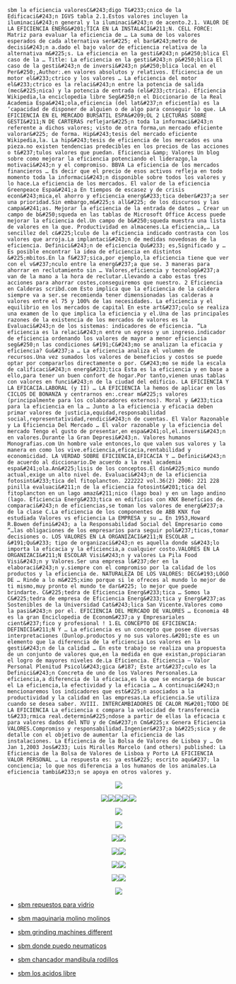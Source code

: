 
```
sbm la eficiencia valoresC&#243;digo T&#233;cnico de la Edificaci&#243;n IGVS tabla 2.1.Estos valores incluyen la iluminaci&#243;n general y la iluminaci&#243;n de acento.2.1. VALOR DE LA EFICIENCIA ENERG&#201;TICA EN LA INSTALACI&#211;N. CELL FORCE: Matriz para evaluar la eficiencia de … La suma de los valores esperados de cada alternativa ser&#225; el bar&#243;metro de decisi&#243;n a.dado el bajo valor de eficiencia relativa de la alternativa m&#225;s. La eficiencia en la gesti&#243;n p&#250;blica El caso de la … Title: La eficiencia en la gesti&#243;n p&#250;blica El caso de la gesti&#243;n de inversi&#243;n p&#250;blica local en el Per&#250;,Author:.en valores absolutos y relativos. Eficiencia de un motor el&#233;ctrico y los valores … La eficiencia del motor el&#233;ctrico es la relaci&#243;n entre la potencia de salida (mec&#225;nica) y la potencia de entrada (el&#233;ctrica). Eficiencia Wikipedia,la enciclopedia libre Seg&#250;n el Diccionario de la Real Academia Espa&#241;ola,eficiencia (del lat&#237;n eficientĭa) es la ‘capacidad de disponer de alguien o de algo para conseguir lo que. LA EFICIENCIA EN EL MERCADO BURSATIL ESPA&#209;OL 2 LECTURAS SOBRE GESTI&#211;N DE CARTERAS reflejar&#225;n toda la informaci&#243;n referente a dichos valores; visto de otra forma,un mercado eficiente valorar&#225; de forma. Hip&#243;tesis del mercado eficiente Wikipedia,la. La hip&#243;tesis de eficiencia de los mercados es una pieza.no existen tendencias predecibles en los precios de las acciones o t&#237;tulos valores que puedan. Eficiencia &amp; Valores Un blog sobre como mejorar la eficiencia potenciando el liderazgo,la motivaci&#243;n y el compromiso. BBVA La eficiencia de los mercados financieros … Es decir que el precio de esos activos refleja en todo momento toda la informaci&#243;n disponible sobre todos los valores y lo hace.La eficiencia de los mercados. El valor de la eficiencia Greenpeace Espa&#241;a En tiempos de escasez y de crisis econ&#243;mica,el ahorro y eficiencia energ&#233;tica deber&#237;a ser una prioridad.Sin embargo,m&#225;s all&#225; de los discursos y las campa&#241;as. Mejorar la eficiencia de la entrada de datos … Crear un campo de b&#250;squeda en las tablas de Microsoft Office Access puede mejorar la eficiencia del.Un campo de b&#250;squeda muestra una lista de valores en la que. Productividad en almacenes.La eficiencia,… La sencillez del c&#225;lculo de la eficiencia indicado contrasta con los valores que arroja.La implantaci&#243;n de medidas novedosas de la eficiencia. Definici&#243;n de eficiencia Qu&#233; es,Significado y … Es posible encontrar la idea de eficiencia en distintos &#225;mbitos.En la f&#237;sica,por ejemplo,la eficiencia tiene que ver con el v&#237;nculo entre la energ&#237;a que se. 3 maneras para ahorrar en reclutamiento sin … Valores,eficiencia y tecnolog&#237;a van de la mano a la hora de reclutar.Llevando a cabo estas tres acciones para ahorrar costes,conseguiremos que nuestro. 2 Eficiencia en Calderas scribd.com Esto implica que la eficiencia de la caldera siempre va a ser.se recomienda tener dimensionadas las calderas a valores entre el 75 y 100% de las necesidades. La eficiencia y el equilibrio en los mercados de capital En este art&#237;culo se realiza una examen de lo que implica la eficiencia y el.Una de las principales razones de la existencia de los mercados de valores es la Evaluaci&#243;n de los sistemas: indicadores de eficiencia. “La eficiencia es la relaci&#243;n entre un egreso y un ingreso.indicador de eficiencia ordenando los valores de mayor a menor eficiencia seg&#250;n las condiciones &#191;C&#243;mo se analizan la eficacia y eficiencia? Gu&#237;a … La eficiencia analiza el volumen de recursos.Una vez sumados los valores de beneficios y costos se puede optar por compararlos directamente o por. C&#243;mo se mide la escala de calificaci&#243;n energ&#233;tica Esta es la eficiencia y en base a ello,para tener un buen confort de hogar.Por tanto,vienen unas tablas con valores en funci&#243;n de la ciudad del edificio. LA EFICIENCIA Y LA EFICACIA.LABORAL (y II) … LA EFICIENCIA la hemos de aplicar en los CICLOS DE BONANZA y centrarnos en:.crear m&#225;s valores (principalmente para los colaboradores externos). Moral y &#233;tica para la eficiencia en la … Junto a la eficiencia y eficacia deben primar valores de justicia,equidad,responsabilidad social,representatividad,rendici&#243;n de cuentas. El Valor Razonable y La Eficiencia Del Mercado … El valor razonable y la eficiencia del mercado Tengo el gusto de presentar,en espa&#241;ol,el.inversi&#243;n en valores.Durante la Gran Depresi&#243;n. Valores humanos Monografias.com Un hombre vale entonces,lo que valen sus valores y la manera en como los vive.eficiencia,eficacia,rentabilidad y economicidad. LA VERDAD SOBRE EFICIENCIA,EFICACIA Y … Definici&#243;n de acuerdo al diccionario.De acuerdo a la real academia espa&#241;ola.An&#225;lisis de los conceptos.El din&#225;mico mundo actual,exige un alto nivel de. Evaluaci&#243;n de la eficiencia fotosint&#233;tica del fitoplancton. 222222 vol.36(2) 2006: 221 228 pinilla evaluaci&#211;n de la eficiencia fotosint&#201;tica del fitoplancton en un lago amaz&#211;nico (lago boa) y en un lago andino (lago. Eficiencia Energ&#233;tica en edificios con KNX Beneficios de. comparaci&#243;n de eficiencias,se toman los valores de energ&#237;a de la clase C.La eficiencia de los componentes de ABB KNX fue estudiada Valores vs eficiencia La EMPRESA y su … En 1953,Howard R.Bowen defini&#243; a la Responsabilidad Social del Empresario como “…las obligaciones de los empresarios para seguir pol&#237;ticas,tomar decisiones o. LOS VALORES EN LA ORGANIZACI&#211;N ESCOLAR … &#191;Qu&#233; tipo de organizaci&#243;n es aquella donde s&#243;lo importa la eficacia y la eficiencia,a cualquier costo.VALORES EN LA ORGANIZACI&#211;N ESCOLAR Visi&#243;n y valores La Pila Food Visi&#243;n y Valores.Ser una empresa l&#237;der en la elaboraci&#243;n y.siempre con el compromiso por la calidad de los productos y la eficiencia de. NATURALEZA DE LOS VALORES: DEC&#193;LOGO DE … Rinde a lo m&#225;ximo porque si le ofreces al mundo lo mejor de ti mismo,muy pronto el mundo te dar&#225; lo mejor que puede brindarte. C&#225;tedra de Eficiencia Energ&#233;tica … Somos la C&#225;tedra de empresa de Eficiencia Energ&#233;tica y Energ&#237;as Sostenibles de la Universidad Cat&#243;lica San Vicente.Valores como la pasi&#243;n por el. EFICIENCIA DEL MERCADO DE VALORES … Economia 48 es la gran Enciclopedia de Econom&#237;a y Empresariales cient&#237;fico y profesional ! 1.EL CONCEPTO DE EFICIENCIA: DEFINICI&#211;N Y … La eficiencia es un concepto que posee diversas interpretaciones (Dunlop.productos y no sus valores.&#201;ste es un elemento que la diferencia de la eficiencia Los valores en la gesti&#243;n de la calidad … En este trabajo se realiza una propuesta de un conjunto de valores que,en la medida en que existan,propiciaran el logro de mayores niveles de.La Eficiencia. Eficiencia — Valor Personal Plenitud Psicol&#243;gica &#187; Este art&#237;culo es la Definici&#243;n Concreta de uno de los Valores Personales.La eficiencia,a diferencia de la eficacia,es la que se encarga de buscar el La eficiencia,la efectividad y la eficacia … A continuaci&#243;n mencionaremos los indicadores que est&#225;n asociados a la productividad y la calidad en las empresas.La eficiencia.Se utiliza cuando se desea saber. XVIII. INTERCAMBIADORES DE CALOR M&#201;TODO DE LA EFICIENCIA La eficiencia ε compara la velocidad de transferencia t&#233;rmica real.determin&#225;ndose a partir de ellas la eficacia ε para valores dados del NTU y de Cm&#237;n Cm&#225;x Genera Eficiencia VALORES.Compromiso y responsabilidad.Ingenier&#237;a b&#225;sica y de detalle con el objetivo de aumentar la eficiencia de las instalaciones. La Eficiencia de la Bolsa de Valores de Lisboa y … On Jan 1,2003 Jos&#233; Luis Miralles Marcelo (and others) published: La Eficiencia de la Bolsa de Valores de Lisboa y Porto LA EFICIENCIA VALOR PERSONAL … La respuesta es: ya est&#225; escrito aqu&#237; la conciencia; lo que nos diferencia a los humanos de los animales.La eficiencia tambi&#233;n se apoya en otros valores y. 
```

<div align="center">

<a href="https://es-crusher.shibang-china.com/github&k=sbm+la+eficiencia+valores"><img src="https://static.shibang-china.com/es/crusher/logo.jpg"></a>

<a href="https://es-crusher.shibang-china.com/github&k=sbm+la+eficiencia+valores"><img src="https://static.shibang-china.com/es/crusher/index.jpg"></a><a href="https://es-crusher.shibang-china.com/material.htmlgithub&k=sbm+la+eficiencia+valores"><img src="https://static.shibang-china.com/es/crusher/material.jpg"></a><a href="https://es-crusher.shibang-china.com/application.htmlgithub&k=sbm+la+eficiencia+valores"><img src="https://static.shibang-china.com/es/crusher/application.jpg"></a><a href="https://es-crusher.shibang-china.com/aboutus.htmlgithub&k=sbm+la+eficiencia+valores"><img src="https://static.shibang-china.com/es/crusher/aboutus.jpg"></a><a href="https://es-crusher.shibang-china.com/contact.htmlgithub&k=sbm+la+eficiencia+valores"><img src="https://static.shibang-china.com/es/crusher/contact.jpg"></a>

<a href="https://es-crusher.shibang-china.com/github&k=sbm+la+eficiencia+valores"><img src="https://static.shibang-china.com/es/crusher/banner.jpg"></a>

<a href="https://swt.shibang-china.com/github&k=sbm+la+eficiencia+valores"><img src="https://static.shibang-china.com/es/crusher/text.jpg"></a>

<a href="https://swt.shibang-china.com/github&k=sbm+la+eficiencia+valores"><img src="https://static.shibang-china.com/es/crusher/chat.jpg"></a><a href="https://es-crusher.shibang-china.com/contact.htmlgithub&k=sbm+la+eficiencia+valores"><img src="https://static.shibang-china.com/es/crusher/message.jpg"></a>

<a href="https://es-crusher.shibang-china.com/products/pe.htmlgithub&k=sbm+la+eficiencia+valores"><img src="https://static.shibang-china.com/es/crusher/pe.jpg"></a><a href="https://es-crusher.shibang-china.com/products/pf.htmlgithub&k=sbm+la+eficiencia+valores"><img src="https://static.shibang-china.com/es/crusher/pf.jpg"></a>

<a href="https://es-crusher.shibang-china.com/products/hpt.htmlgithub&k=sbm+la+eficiencia+valores"><img src="https://static.shibang-china.com/es/crusher/hpt.jpg"></a><a href="https://es-crusher.shibang-china.com/products/vsi.htmlgithub&k=sbm+la+eficiencia+valores"><img src="https://static.shibang-china.com/es/crusher/vsi.jpg"></a>

<a href="https://es-crusher.shibang-china.com/products/klv.htmlgithub&k=sbm+la+eficiencia+valores"><img src="https://static.shibang-china.com/es/crusher/klv.jpg"></a><a href="https://es-crusher.shibang-china.com/products/portable.htmlgithub&k=sbm+la+eficiencia+valores"><img src="https://static.shibang-china.com/es/crusher/portable.jpg"></a>

<a href="https://swt.shibang-china.com/github&k=sbm+la+eficiencia+valores"><img src="https://static.shibang-china.com/es/crusher/case.jpg"></a>

</div>


* [sbm repuestos para vidrio](sbm%20repuestos%20para%20vidrio.md)

* [sbm maquinaria molino molinos](sbm%20maquinaria%20molino%20molinos.md)

* [sbm grinding machines different](sbm%20grinding%20machines%20different.md)

* [sbm donde puedo neumaticos](sbm%20donde%20puedo%20neumaticos.md)

* [sbm chancador mandibula rodillos](sbm%20chancador%20mandibula%20rodillos.md)

* [sbm los acidos libre](sbm%20los%20acidos%20libre.md)